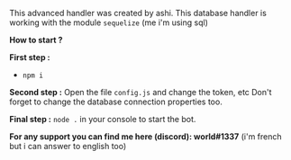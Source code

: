 This advanced handler was created by ashi.
This database handler is working with the module ``sequelize`` (me i'm using sql)

**How to start ?**

**First step :**
- `npm i`

**Second step :**
Open the file `config.js` and change the token, etc
Don't forget to change the database connection properties too.

**Final step :** 
`node .` in your console to start the bot.

**For any support you can find me here (discord): world#1337**
(i'm french but i can answer to english too)
